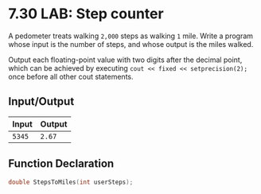 # 7.30 LAB: Step counter
A pedometer treats walking `2,000` steps as walking `1` mile.
Write a program whose input is the number of steps,
and whose output is the miles walked.

Output each floating-point value with two digits after the decimal point,
which can be achieved by executing
`cout << fixed << setprecision(2);` once before all other cout statements.

## Input/Output
Input | Output
--- | ---
`5345` | `2.67`

## Function Declaration
```cpp
double StepsToMiles(int userSteps);
```